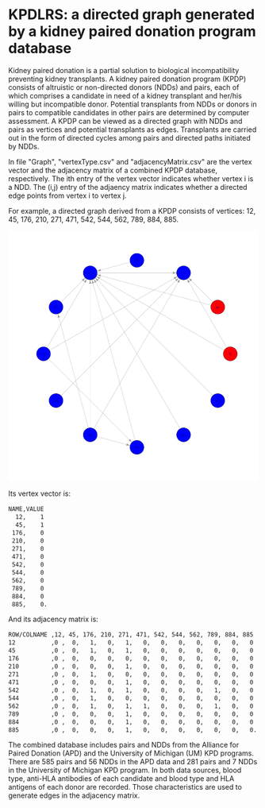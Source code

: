 # KPDLRS: a directed graph generated by a kidney paired donation program database

Kidney paired donation is a partial solution to biological incompatibility preventing kidney transplants. A kidney paired donation program (KPDP) consists of altruistic or non-directed donors (NDDs) and pairs, each of which comprises a candidate in need of a kidney transplant and her/his willing but incompatible donor. Potential transplants from NDDs or donors in pairs to compatible candidates in other pairs are determined by computer assessment. A KPDP can be viewed as a directed graph with NDDs and pairs as vertices and potential transplants as edges. Transplants are carried out in the form of directed cycles among pairs and directed paths initiated by NDDs.

In file "Graph", "vertexType.csv" and "adjacencyMatrix.csv" are the vertex vector and the adjacency matrix of a combined KPDP database, respectively. The ith entry of the vertex vector indicates whether vertex i is a NDD. The (i,j) entry of the adjaency matrix indicates whether a directed edge points from vertex i to vertex j. 

For example, a directed graph derived from a KPDP consists of vertices: 12, 45, 176, 210, 271, 471, 542, 544, 562, 789, 884, 885. 

![Alt Text](https://github.com/jiangwenjiaowa/KPDLRS/blob/master/pic.png)

Its vertex vector is:
```
NAME,VALUE
  12,    1
  45,    1
 176,    0
 210,    0
 271,    0
 471,    0
 542,    0
 544,    0
 562,    0
 789,    0
 884,    0
 885,    0.
 ```
And its adjacency matrix is:
```
ROW/COLNAME ,12, 45, 176, 210, 271, 471, 542, 544, 562, 789, 884, 885
12          ,0 ,  0,   1,   0,   1,   0,   0,   0,   0,   0,   0,   0
45          ,0 ,  0,   1,   0,   1,   0,   0,   0,   0,   0,   0,   0
176         ,0 ,  0,   0,   0,   0,   0,   0,   0,   0,   0,   0,   0
210         ,0 ,  0,   0,   0,   1,   0,   0,   0,   0,   0,   0,   0
271         ,0 ,  0,   1,   0,   0,   0,   0,   0,   0,   0,   0,   0
471         ,0 ,  0,   0,   0,   1,   0,   0,   0,   0,   0,   0,   0
542         ,0 ,  0,   1,   0,   1,   0,   0,   0,   0,   1,   0,   0
544         ,0 ,  0,   1,   0,   0,   0,   0,   0,   0,   0,   0,   0
562         ,0 ,  0,   1,   0,   1,   1,   0,   0,   0,   1,   0,   0
789         ,0 ,  0,   0,   0,   1,   0,   0,   0,   0,   0,   0,   0
884         ,0 ,  0,   0,   0,   1,   0,   0,   0,   0,   0,   0,   0
885         ,0 ,  0,   0,   0,   1,   0,   0,   0,   0,   0,   0,   0.
```

The combined database includes pairs and NDDs from the Alliance for Paired Donation (APD) and the University of Michigan (UM) KPD programs. There are 585 pairs and 56 NDDs in the APD data and 281 pairs and 7 NDDs in the University of Michigan KPD program. In both data sources, blood type, anti-HLA antibodies of each candidate and blood type and HLA antigens of each donor are recorded. Those characteristics are used to generate edges in the adjacency matrix.
